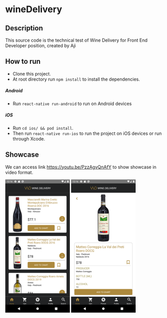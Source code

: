 # wineDelivery

## Description
This source code is the technical test of Wine Delivery for Front End Developer position, created by Aji

## How to run
* Clone this project.
* At root directory run `npm install` to install the dependencies.
##### Android
* Run `react-native run-android` to run on Android devices
##### iOS
* Run `cd ios/ && pod install`.
* Then run `react-native run-ios` to run the project on iOS devices or run through Xcode.

## Showcase
We can access link https://youtu.be/PzzAgvQnAfY to show showcase in video format.

<img src="Images/Image1.png" height="420"> <img src="Images/Image2.png" height="420"> 
